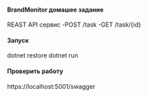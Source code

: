 ﻿#### BrandMonitor домашее задание

REAST API cервис 
	-POST /task
	-GET /task/{id}

#### Запуск
dotnet restore
dotnet run

#### Проверить работу

https://localhost:5001/swagger